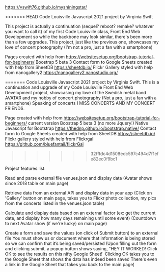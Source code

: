 https://vswift76.github.io/myshiningstar/


<<<<<<< HEAD
Code Louisville Javascript 2021 project by Virginia Swift 

This project is actually a continuation (sequel? reboot? remake? whatever you want to call it) of my first Code Louisville
class, Front End Web Development so while the backbone may look similar, there's been more than a few upgrades. This project, 
just like the previous one, showcases my love of concert photography (I'm not a pro, just a fan with a smartphone) 


Pages created with help from https://websitesetup.org/bootstrap-tutorial-for-beginners/ 
Boostrap 5 beta 3
Contact form to Google Sheets created with help from SheetDB https://sheetdb.io/
Flickr Gallery styled with help from nanogallery2 https://nanogallery2.nanostudio.org/

=======
Code Louisville Javascript 2021 project by Virginia Swift. 
This is a continuation and upgrade of my Code Louisville Front End Web Development project, showcasing my love of the 
Swedish metal band AVATAR and my hobby of concert photography (Not a pro, just a fan with a smartphone) 
Speaking of concerts I MISS CONCERTS AND MY CONCERT FRIENDS.

Page created with help from https://websitesetup.org/bootstrap-tutorial-for-beginners/ current version Boostrap 5 beta 3 (no more Jquery!) 
Native Javascript for Bootstrap https://thednp.github.io/bootstrap.native/
Contact form to Google Sheets created with help from SheetDB https://sheetdb.io/
Flickr gallery styled with help from Flickrgal https://github.com/bluefantail/flickrGal
>>>>>>> 32fffdc4d1508edc597c494d7f1efe82ec0f9bc1

Project features list:

Read and parse external file venues.json and display data
(Avatar shows since 2018 table on main page)

Retrieve data from an external API and display data in your app 
(Click on 'Gallery' button on main page, takes you to Flickr photo collection, my pics from the concerts listed in the venues.json table) 

Calculate and display data based on an external factor (ex: get the current date, and display how many days remaining until some event)
(Countdown to next Avatar show (if we're lucky) on main page) 

Create a form and save the values (on click of Submit button) to an external file 
You must show us or document where that information is being stored so we can confirm that it’s being saved/persisted
(Upon filling out the form and clicking submit, a popup button shows saying, "HEY IT WORKED! Click OK to see the results
on this nifty Google Sheet!' Clicking OK takes you to the Google Sheet that shows the data has indeed been saved
There's even a link in the Google Sheet that takes you back to the main page) 
